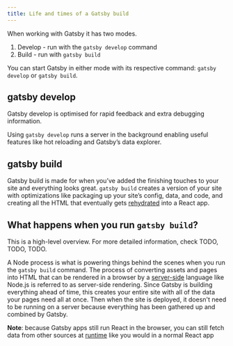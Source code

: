 ```yaml
---
title: Life and times of a Gatsby build
---
```


When working with Gatsby it has two modes.

1. Develop - run with the `gatsby develop` command
2. Build - run with `gatsby build`

You can start Gatsby in either mode with its respective command: `gatsby develop` or `gatsby build`.

## gatsby develop

Gatsby develop is optimised for rapid feedback and extra debugging information.

Using `gatsby develop` runs a server in the background enabling useful features like hot reloading and Gatsby’s data explorer.

## gatsby build

Gatsby build is made for when you’ve added the finishing touches to your site and everything looks great. `gatsby build` creates a version of your site with optimizations like packaging up your site’s config, data, and code, and creating all the HTML that eventually gets [rehydrated](/docs/glossary#hydration) into a React app.

## What happens when you run `gatsby build`?

This is a high-level overview. For more detailed information, check TODO, TODO, TODO.

A Node process is what is powering things behind the scenes when you run the `gatsby build` command. The process of converting assets and pages into HTML that can be rendered in a browser by a [server-side](docs/glossary#server-side) language like Node.js is referred to as server-side rendering. Since Gatsby is building everything ahead of time, this creates your entire site with all of the data your pages need all at once. Then when the site is deployed, it doesn't need to be running on a server because everything has been gathered up and combined by Gatsby.

**Note**: because Gatsby apps still run React in the browser, you can still fetch data from other sources at [runtime](/docs/glossary#runtime) like you would in a normal React app
